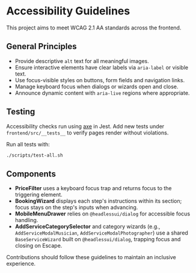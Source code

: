 # Accessibility Guidelines

This project aims to meet WCAG 2.1 AA standards across the frontend.

## General Principles

- Provide descriptive `alt` text for all meaningful images.
- Ensure interactive elements have clear labels via `aria-label` or visible text.
- Use focus-visible styles on buttons, form fields and navigation links.
- Manage keyboard focus when dialogs or wizards open and close.
- Announce dynamic content with `aria-live` regions where appropriate.

## Testing

Accessibility checks run using [axe](https://github.com/dequelabs/axe-core) in Jest. Add
new tests under `frontend/src/__tests__` to verify pages render without violations.

Run all tests with:

```bash
./scripts/test-all.sh
```

## Components

- **PriceFilter** uses a keyboard focus trap and returns focus to the triggering element.
- **BookingWizard** displays each step's instructions within its section; focus stays on the step's inputs when advancing.
- **MobileMenuDrawer** relies on `@headlessui/dialog` for accessible focus handling.
- **AddServiceCategorySelector** and category wizards (e.g., `AddServiceModalMusician`, `AddServiceModalPhotographer`) use a shared `BaseServiceWizard` built on `@headlessui/dialog`, trapping focus and closing on Escape.

Contributions should follow these guidelines to maintain an inclusive experience.
